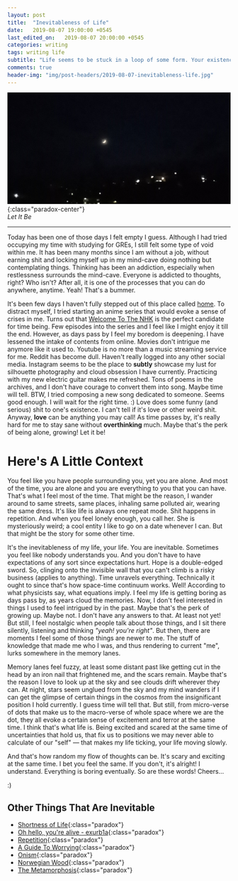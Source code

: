 ```yaml
---
layout: post
title:  "Inevitableness of Life"
date:   2019-08-07 19:00:00 +0545
last_edited_on:   2019-08-07 20:00:00 +0545
categories: writing
tags: writing life 
subtitle: "Life seems to be stuck in a loop of some form. Your existence cannot get out of it."
comments: true
header-img: "img/post-headers/2019-08-07-inevitableness-life.jpg"
---
```


![Let It Be](/img/post-headers/2019-08-07-inevitableness-life.jpg){:class="paradox-center"}  
*Let It Be*

<hr/>

Today has been one of those days I felt empty I guess. Although I had tried occupying my time with studying for GREs, I still felt some type of void within me. It has been many months since I am without a job, without earning shit and locking myself up in my mind-cave doing nothing but contemplating things. Thinking has been an addiction, especially when restlessness surrounds the mind-cave. Everyone is addicted to thoughts, right? Who isn't? After all, it is one of the processes that you can do anywhere, anytime. Yeah! That's a bummer. 


It's been few days I haven't fully stepped out of this place called [home](https://www.youtube.com/watch?v=fbee28kOEOQ).
To distract myself, I tried starting an anime series that would evoke a sense of crises in me. 
Turns out that [Welcome To The NHK](https://en.wikipedia.org/wiki/Welcome_to_the_N.H.K.) is the perfect candidate for time being. 
Few episodes into the series and I feel like I might enjoy it till the end. 
However, as days pass by I feel my boredom is deepening. I have lessened the intake of contents from online. 
Movies don't intrigue me anymore like it used to. Youtube is no more than a music streaming service for me. Reddit has become dull. 
Haven't really logged into any other social media. Instagram seems to be the place to **subtly** showcase my lust for silhouette photography and cloud obsession I have currently. 
Practicing with my new electric guitar makes me refreshed. Tons of poems in the archives, and I don't have courage to convert them into song. 
Maybe time will tell. BTW, I tried composing a new song dedicated to someone. Seems good enough. I will wait for the right time. :) 
Love does some funny (and serious) shit to one's existence. I can't tell if it's love or other weird shit. Anyway, **love** can be anything you may call! 
As time passes by, it's really hard for me to stay sane without **overthinking** much. Maybe that's the perk of being alone, growing! Let it be!



# Here's A Little Context
You feel like you have people surrounding you, yet you are alone. And most of the time, you are alone and you are everything to you that you can have. That's what I feel most of the time. That might be the reason, I wander around to same streets, same places, inhaling same polluted air, wearing the same dress. It's like life is always one repeat mode. Shit happens in repetition. And when you feel lonely enough, you call her. She is mysteriously weird; a cool entity I like to go on a date whenever I can. But that might be the story for some other time.


It's the inevitableness of my life, your life. You are inevitable. Sometimes you feel like nobody understands you. And you don't have to have expectations of any sort since expectations hurt. Hope is a double-edged sword. So, clinging onto the invisible wall that you can't climb is a risky business (applies to anything). Time unravels everything. Technically it ought to since that's how space-time continuum works. Well! According to what physicists say, what equations imply. I feel my life is getting boring as days pass by, as years cloud the memories. Now, I don't feel interested in things I used to feel intrigued by in the past. Maybe that's the perk of growing up. Maybe not. I don't have any answers to that. At least not yet! But still, I feel nostalgic when people talk about those things, and I sit there silently, listening and thinking *"yeah! you're right"*. But then, there are moments I feel some of those things are newer to me. The stuff of knowledge that made me who I was, and thus rendering to current "me", lurks somewhere in the memory lanes.


Memory lanes feel fuzzy, at least some distant past like getting cut in the head by an iron nail that frightened me, and the scars remain. Maybe that's the reason I love to look up at the sky and see clouds drift wherever they can. At night, stars seem unglued from the sky and my mind wanders if I can get the glimpse of certain things in the cosmos from the insignificant position I hold currently. I guess time will tell that. But still, from micro-verse of dots that make us to the macro-verse of whole space where we are the dot, they all evoke a certain sense of excitement and terror at the same time. I think that's what life is. Being excited and scared at the same time of uncertainties that hold us, that fix us to positions we may never able to calculate of our "self" — that makes my life ticking, your life moving slowly.


And that's how random my flow of thoughts can be. It's scary and exciting at the same time. I bet you feel the same. If you don't, it's alright! I understand. Everything is boring eventually. So are these words! Cheers... 


:)



## Other Things That Are Inevitable
- [Shortness of Life](https://tim.blog/2009/04/24/on-the-shortness-of-life-an-introduction-to-seneca/){:class="paradox"}
- [Oh hello, you're alive - exurb1a](https://www.youtube.com/watch?v=VLAAy_pM-k8){:class="paradox"}
- [Repetition](https://www.youtube.com/watch?v=dHJTUH7u72c){:class="paradox"}
- [A Guide To Worrying](https://www.youtube.com/watch?v=k5RH3BdXDOY){:class="paradox"}
- [Onism](https://www.youtube.com/watch?v=IrBlmpqh8T0){:class="paradox"}
- [Norwegian Wood](https://www.goodreads.com/book/show/11297.Norwegian_Wood){:class="paradox"}
- [The Metamorphosis](https://www.goodreads.com/book/show/485894.The_Metamorphosis){:class="paradox"}
